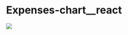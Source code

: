 # Expenses-chart__react

<img src="https://user-images.githubusercontent.com/84049077/163087918-f8d13991-6c7a-43d6-976c-12596b54070d.gif"/>

